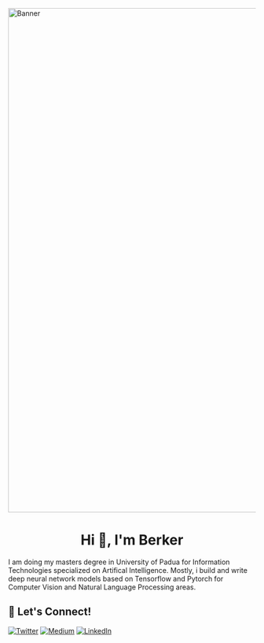 <img width="1024" alt="Banner" src="https://i.pinimg.com/originals/ff/e3/35/ffe3357756efc9d275d9bd299bf56339.jpg">


<h1 align="center">Hi 👋, I'm Berker</h1>

I am doing my masters degree in University of Padua for Information Technologies specialized on Artifical Intelligence. Mostly, i build and write deep neural network models based on Tensorflow and Pytorch for Computer Vision and Natural Language Processing areas.  


## 🔗 Let's Connect!
<a href="https://twitter.com/berker_senol" target="_blank"><img alt="Twitter" src="https://img.shields.io/badge/twitter-%231DA1F2.svg?&style=for-the-badge&logo=twitter&logoColor=white" /></a>
<a href="https://medium.com/@berkersenol" target="_blank"><img alt="Medium" src="https://img.shields.io/badge/medium-%2312100E.svg?&style=for-the-badge&logo=medium&logoColor=white" /></a>
<a href="www.linkedin.com/in/berker-senol-1b6b68213/" target="_blank"><img alt="LinkedIn" src="https://img.shields.io/badge/linkedin-%230077B5.svg?&style=for-the-badge&logo=linkedin&logoColor=white" /></a>
